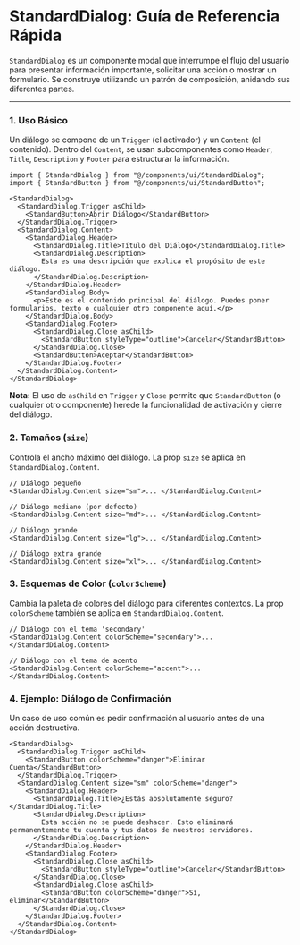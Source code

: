 # StandardDialog: Guía de Referencia Rápida

`StandardDialog` es un componente modal que interrumpe el flujo del usuario para presentar información importante, solicitar una acción o mostrar un formulario. Se construye utilizando un patrón de composición, anidando sus diferentes partes.

---

### 1. Uso Básico
Un diálogo se compone de un `Trigger` (el activador) y un `Content` (el contenido). Dentro del `Content`, se usan subcomponentes como `Header`, `Title`, `Description` y `Footer` para estructurar la información.

```tsx
import { StandardDialog } from "@/components/ui/StandardDialog";
import { StandardButton } from "@/components/ui/StandardButton";

<StandardDialog>
  <StandardDialog.Trigger asChild>
    <StandardButton>Abrir Diálogo</StandardButton>
  </StandardDialog.Trigger>
  <StandardDialog.Content>
    <StandardDialog.Header>
      <StandardDialog.Title>Título del Diálogo</StandardDialog.Title>
      <StandardDialog.Description>
        Esta es una descripción que explica el propósito de este diálogo.
      </StandardDialog.Description>
    </StandardDialog.Header>
    <StandardDialog.Body>
      <p>Este es el contenido principal del diálogo. Puedes poner formularios, texto o cualquier otro componente aquí.</p>
    </StandardDialog.Body>
    <StandardDialog.Footer>
      <StandardDialog.Close asChild>
        <StandardButton styleType="outline">Cancelar</StandardButton>
      </StandardDialog.Close>
      <StandardButton>Aceptar</StandardButton>
    </StandardDialog.Footer>
  </StandardDialog.Content>
</StandardDialog>
```
**Nota:** El uso de `asChild` en `Trigger` y `Close` permite que `StandardButton` (o cualquier otro componente) herede la funcionalidad de activación y cierre del diálogo.

### 2. Tamaños (`size`)
Controla el ancho máximo del diálogo. La prop `size` se aplica en `StandardDialog.Content`.

```tsx
// Diálogo pequeño
<StandardDialog.Content size="sm">... </StandardDialog.Content>

// Diálogo mediano (por defecto)
<StandardDialog.Content size="md">... </StandardDialog.Content>

// Diálogo grande
<StandardDialog.Content size="lg">... </StandardDialog.Content>

// Diálogo extra grande
<StandardDialog.Content size="xl">... </StandardDialog.Content>
```

### 3. Esquemas de Color (`colorScheme`)
Cambia la paleta de colores del diálogo para diferentes contextos. La prop `colorScheme` también se aplica en `StandardDialog.Content`.

```tsx
// Diálogo con el tema 'secondary'
<StandardDialog.Content colorScheme="secondary">... </StandardDialog.Content>

// Diálogo con el tema de acento
<StandardDialog.Content colorScheme="accent">... </StandardDialog.Content>
```

### 4. Ejemplo: Diálogo de Confirmación
Un caso de uso común es pedir confirmación al usuario antes de una acción destructiva.

```tsx
<StandardDialog>
  <StandardDialog.Trigger asChild>
    <StandardButton colorScheme="danger">Eliminar Cuenta</StandardButton>
  </StandardDialog.Trigger>
  <StandardDialog.Content size="sm" colorScheme="danger">
    <StandardDialog.Header>
      <StandardDialog.Title>¿Estás absolutamente seguro?</StandardDialog.Title>
      <StandardDialog.Description>
        Esta acción no se puede deshacer. Esto eliminará permanentemente tu cuenta y tus datos de nuestros servidores.
      </StandardDialog.Description>
    </StandardDialog.Header>
    <StandardDialog.Footer>
      <StandardDialog.Close asChild>
        <StandardButton styleType="outline">Cancelar</StandardButton>
      </StandardDialog.Close>
      <StandardDialog.Close asChild>
        <StandardButton colorScheme="danger">Sí, eliminar</StandardButton>
      </StandardDialog.Close>
    </StandardDialog.Footer>
  </StandardDialog.Content>
</StandardDialog>
```
